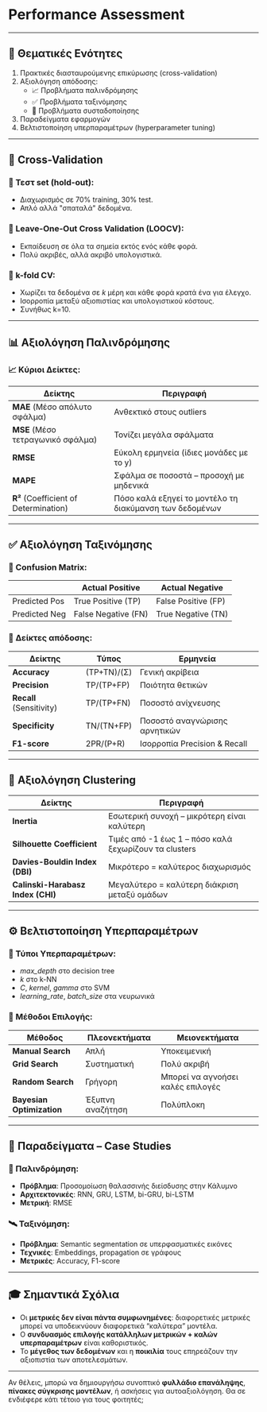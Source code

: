 # **Performance Assessment** 

---

## 📌 Θεματικές Ενότητες
1. Πρακτικές διασταυρούμενης επικύρωσης (cross-validation)
2. Αξιολόγηση απόδοσης:
   - 📈 Προβλήματα παλινδρόμησης
   - ✅ Προβλήματα ταξινόμησης
   - 🧩 Προβλήματα συσταδοποίησης
3. Παραδείγματα εφαρμογών
4. Βελτιστοποίηση υπερπαραμέτρων (hyperparameter tuning)

---

## 🔁 Cross-Validation

### 📍 Τεστ set (hold-out):
- Διαχωρισμός σε 70% training, 30% test.
- Απλό αλλά "σπαταλά" δεδομένα.

### 📍 Leave-One-Out Cross Validation (LOOCV):
- Εκπαίδευση σε όλα τα σημεία εκτός ενός κάθε φορά.
- Πολύ ακριβές, αλλά ακριβό υπολογιστικά.

### 📍 k-fold CV:
- Χωρίζει τα δεδομένα σε *k* μέρη και κάθε φορά κρατά ένα για έλεγχο.
- Ισορροπία μεταξύ αξιοπιστίας και υπολογιστικού κόστους.
- Συνήθως k=10.

---

## 📊 Αξιολόγηση Παλινδρόμησης

### 📈 Κύριοι Δείκτες:
| Δείκτης | Περιγραφή |
|--------|------------|
| **MAE** (Μέσο απόλυτο σφάλμα) | Ανθεκτικό στους outliers |
| **MSE** (Μέσο τετραγωνικό σφάλμα) | Τονίζει μεγάλα σφάλματα |
| **RMSE** | Εύκολη ερμηνεία (ίδιες μονάδες με το y) |
| **MAPE** | Σφάλμα σε ποσοστά – προσοχή με μηδενικά |
| **R²** (Coefficient of Determination) | Πόσο καλά εξηγεί το μοντέλο τη διακύμανση των δεδομένων |

---

## ✅ Αξιολόγηση Ταξινόμησης

### 🎯 Confusion Matrix:

|               | Actual Positive | Actual Negative |
|---------------|------------------|------------------|
| Predicted Pos | True Positive (TP) | False Positive (FP) |
| Predicted Neg | False Negative (FN) | True Negative (TN) |

### 📌 Δείκτες απόδοσης:
| Δείκτης | Τύπος | Ερμηνεία |
|--------|------|---------|
| **Accuracy** | (TP+TN)/(Σ) | Γενική ακρίβεια |
| **Precision** | TP/(TP+FP) | Ποιότητα θετικών |
| **Recall** (Sensitivity) | TP/(TP+FN) | Ποσοστό ανίχνευσης |
| **Specificity** | TN/(TN+FP) | Ποσοστό αναγνώρισης αρνητικών |
| **F1-score** | 2PR/(P+R) | Ισορροπία Precision & Recall |

---

## 🧩 Αξιολόγηση Clustering

| Δείκτης | Περιγραφή |
|--------|------------|
| **Inertia** | Εσωτερική συνοχή – μικρότερη είναι καλύτερη |
| **Silhouette Coefficient** | Τιμές από -1 έως 1 – πόσο καλά ξεχωρίζουν τα clusters |
| **Davies-Bouldin Index (DBI)** | Μικρότερο = καλύτερος διαχωρισμός |
| **Calinski-Harabasz Index (CHI)** | Μεγαλύτερο = καλύτερη διάκριση μεταξύ ομάδων |

---

## ⚙️ Βελτιστοποίηση Υπερπαραμέτρων

### 📌 Τύποι Υπερπαραμέτρων:
- *max_depth* στο decision tree
- *k* στο k-NN
- *C*, *kernel*, *gamma* στο SVM
- *learning_rate*, *batch_size* στα νευρωνικά

### 📍 Μέθοδοι Επιλογής:
| Μέθοδος | Πλεονεκτήματα | Μειονεκτήματα |
|--------|----------------|----------------|
| **Manual Search** | Απλή | Υποκειμενική |
| **Grid Search** | Συστηματική | Πολύ ακριβή |
| **Random Search** | Γρήγορη | Μπορεί να αγνοήσει καλές επιλογές |
| **Bayesian Optimization** | Έξυπνη αναζήτηση | Πολύπλοκη |

---

## 🔬 Παραδείγματα – Case Studies

### 🌊 Παλινδρόμηση:
- **Πρόβλημα**: Προσομοίωση θαλασσινής διείσδυσης στην Κάλυμνο
- **Αρχιτεκτονικές**: RNN, GRU, LSTM, bi-GRU, bi-LSTM
- **Μετρική**: RMSE

### 🛰️ Ταξινόμηση:
- **Πρόβλημα**: Semantic segmentation σε υπερφασματικές εικόνες
- **Τεχνικές**: Embeddings, propagation σε γράφους
- **Μετρικές**: Accuracy, F1-score

---

## 🎓 Σημαντικά Σχόλια

- Οι **μετρικές δεν είναι πάντα συμφωνημένες**: διαφορετικές μετρικές μπορεί να υποδεικνύουν διαφορετικά “καλύτερα” μοντέλα.
- Ο **συνδυασμός επιλογής κατάλληλων μετρικών + καλών υπερπαραμέτρων** είναι καθοριστικός.
- Το **μέγεθος των δεδομένων** και η **ποικιλία** τους επηρεάζουν την αξιοπιστία των αποτελεσμάτων.

---

Αν θέλεις, μπορώ να δημιουργήσω συνοπτικό **φυλλάδιο επανάληψης**, **πίνακες σύγκρισης μοντέλων**, ή ασκήσεις για αυτοαξιολόγηση. Θα σε ενδιέφερε κάτι τέτοιο για τους φοιτητές;
